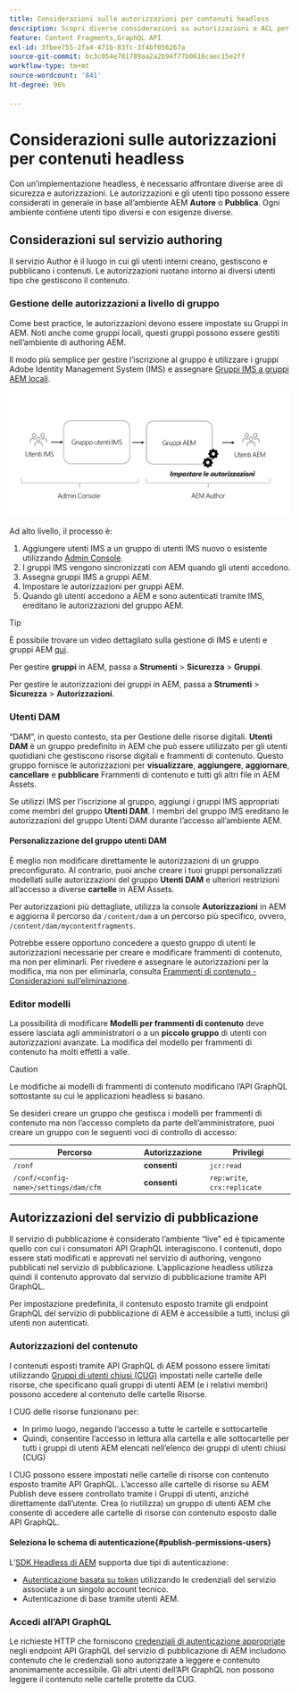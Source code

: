 ```yaml
---
title: Considerazioni sulle autorizzazioni per contenuti headless
description: Scopri diverse considerazioni su autorizzazioni e ACL per un’implementazione headless con Adobe Experience Manager. Comprendi i diversi utenti tipo e i potenziali livelli di autorizzazione necessari sia per gli ambienti Author che per quelli Publish.
feature: Content Fragments,GraphQL API
exl-id: 3fbee755-2fa4-471b-83fc-3f4bf056267a
source-git-commit: bc3c054e781789aa2a2b94f77b0616caec15e2ff
workflow-type: tm+mt
source-wordcount: '841'
ht-degree: 96%

---
```


# Considerazioni sulle autorizzazioni per contenuti headless

Con un’implementazione headless, è necessario affrontare diverse aree di sicurezza e autorizzazioni. Le autorizzazioni e gli utenti tipo possono essere considerati in generale in base all’ambiente AEM **Autore** o **Pubblica**. Ogni ambiente contiene utenti tipo diversi e con esigenze diverse.

## Considerazioni sul servizio authoring

Il servizio Author è il luogo in cui gli utenti interni creano, gestiscono e pubblicano i contenuti. Le autorizzazioni ruotano intorno ai diversi utenti tipo che gestiscono il contenuto.

### Gestione delle autorizzazioni a livello di gruppo

Come best practice, le autorizzazioni devono essere impostate su Gruppi in AEM. Noti anche come gruppi locali, questi gruppi possono essere gestiti nell’ambiente di authoring AEM.

Il modo più semplice per gestire l’iscrizione al gruppo è utilizzare i gruppi Adobe Identity Management System (IMS) e assegnare [Gruppi IMS a gruppi AEM locali](https://experienceleague.adobe.com/docs/experience-manager-cloud-service/content/security/ims-support.html?lang=it#managing-permissions-in-aem).

![Flusso delle autorizzazioni di Admin Console](assets/admin-console-aem-group-permissions.png)

Ad alto livello, il processo è:

1. Aggiungere utenti IMS a un gruppo di utenti IMS nuovo o esistente utilizzando [Admin Console](https://adminconsole.adobe.com/).
1. I gruppi IMS vengono sincronizzati con AEM quando gli utenti accedono.
1. Assegna gruppi IMS a gruppi AEM.
1. Impostare le autorizzazioni per gruppi AEM.
1. Quando gli utenti accedono a AEM e sono autenticati tramite IMS, ereditano le autorizzazioni del gruppo AEM.

>[!TIP]
>
> È possibile trovare un video dettagliato sulla gestione di IMS e utenti e gruppi AEM [qui](https://experienceleague.adobe.com/docs/experience-manager-learn/cloud-service/accessing/overview.html?lang=it).

Per gestire **gruppi** in AEM, passa a **Strumenti** > **Sicurezza** > **Gruppi**.

Per gestire le autorizzazioni dei gruppi in AEM, passa a **Strumenti** > **Sicurezza** > **Autorizzazioni**.

### Utenti DAM

“DAM”, in questo contesto, sta per Gestione delle risorse digitali. **Utenti DAM** è un gruppo predefinito in AEM che può essere utilizzato per gli utenti quotidiani che gestiscono risorse digitali e frammenti di contenuto. Questo gruppo fornisce le autorizzazioni per **visualizzare**, **aggiungere**, **aggiornare**, **cancellare** e **pubblicare** Frammenti di contenuto e tutti gli altri file in AEM Assets.

Se utilizzi IMS per l’iscrizione al gruppo, aggiungi i gruppi IMS appropriati come membri del gruppo **Utenti DAM**. I membri del gruppo IMS ereditano le autorizzazioni del gruppo Utenti DAM durante l’accesso all’ambiente AEM.

#### Personalizzazione del gruppo utenti DAM

È meglio non modificare direttamente le autorizzazioni di un gruppo preconfigurato. Al contrario, puoi anche creare i tuoi gruppi personalizzati modellati sulle autorizzazioni del gruppo **Utenti DAM** e ulteriori restrizioni all’accesso a diverse **cartelle** in AEM Assets.

Per autorizzazioni più dettagliate, utilizza la console **Autorizzazioni** in AEM e aggiorna il percorso da `/content/dam` a un percorso più specifico, ovvero, `/content/dam/mycontentfragments`.

Potrebbe essere opportuno concedere a questo gruppo di utenti le autorizzazioni necessarie per creare e modificare frammenti di contenuto, ma non per eliminarli. Per rivedere e assegnare le autorizzazioni per la modifica, ma non per eliminarla, consulta [Frammenti di contenuto - Considerazioni sull’eliminazione](/help/sites-cloud/administering/content-fragments/delete-considerations.md).

### Editor modelli

La possibilità di modificare **Modelli per frammenti di contenuto** deve essere lasciata agli amministratori o a un **piccolo gruppo** di utenti con autorizzazioni avanzate. La modifica del modello per frammenti di contenuto ha molti effetti a valle.

>[!CAUTION]
>
>Le modifiche ai modelli di frammenti di contenuto modificano l’API GraphQL sottostante su cui le applicazioni headless si basano.

Se desideri creare un gruppo che gestisca i modelli per frammenti di contenuto ma non l’accesso completo da parte dell’amministratore, puoi creare un gruppo con le seguenti voci di controllo di accesso:

| Percorso | Autorizzazione | Privilegi |
|-----| -------------| ---------|
| `/conf` | **consenti** | `jcr:read` |
| `/conf/<config-name>/settings/dam/cfm` | **consenti** | `rep:write`, `crx:replicate` |

## Autorizzazioni del servizio di pubblicazione

Il servizio di pubblicazione è considerato l’ambiente “live” ed è tipicamente quello con cui i consumatori API GraphQL interagiscono. I contenuti, dopo essere stati modificati e approvati nel servizio di authoring, vengono pubblicati nel servizio di pubblicazione. L’applicazione headless utilizza quindi il contenuto approvato dal servizio di pubblicazione tramite API GraphQL.

Per impostazione predefinita, il contenuto esposto tramite gli endpoint GraphQL del servizio di pubblicazione di AEM è accessibile a tutti, inclusi gli utenti non autenticati.

### Autorizzazioni del contenuto

I contenuti esposti tramite API GraphQL di AEM possono essere limitati utilizzando [Gruppi di utenti chiusi (CUG)](https://experienceleague.adobe.com/docs/experience-manager-learn/assets/advanced/closed-user-groups.html?lang=it) impostati nelle cartelle delle risorse, che specificano quali gruppi di utenti AEM (e i relativi membri) possono accedere al contenuto delle cartelle Risorse.

I CUG delle risorse funzionano per:

* In primo luogo, negando l’accesso a tutte le cartelle e sottocartelle
* Quindi, consentire l’accesso in lettura alla cartella e alle sottocartelle per tutti i gruppi di utenti AEM elencati nell’elenco dei gruppi di utenti chiusi (CUG)

I CUG possono essere impostati nelle cartelle di risorse con contenuto esposto tramite API GraphQL. L’accesso alle cartelle di risorse su AEM Publish deve essere controllato tramite i Gruppi di utenti, anziché direttamente dall’utente. Crea (o riutilizza) un gruppo di utenti AEM che consente di accedere alle cartelle di risorse con contenuto esposto dalle API GraphQL.

#### Seleziona lo schema di autenticazione{#publish-permissions-users}

L’[SDK Headless di AEM](https://github.com/adobe/aem-headless-client-js#create-aemheadless-client) supporta due tipi di autenticazione:

* [Autenticazione basata su token](/help/implementing/developing/introduction/generating-access-tokens-for-server-side-apis.md) utilizzando le credenziali del servizio associate a un singolo account tecnico.
* Autenticazione di base tramite utenti AEM.

### Accedi all’API GraphQL

Le richieste HTTP che forniscono [credenziali di autenticazione appropriate](https://github.com/adobe/aem-headless-client-js#create-aemheadless-client) negli endpoint API GraphQL del servizio di pubblicazione di AEM includono contenuto che le credenziali sono autorizzate a leggere e contenuto anonimamente accessibile. Gli altri utenti dell’API GraphQL non possono leggere il contenuto nelle cartelle protette da CUG.
